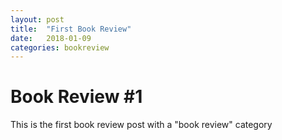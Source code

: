 ```yaml
---
layout: post
title:  "First Book Review"
date:   2018-01-09
categories: bookreview
---
```

# Book Review #1
This is the first book review post with a "book review" category

